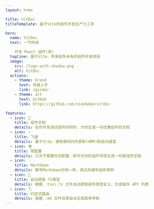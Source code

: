 ```yaml
---
layout: home

title: VitDoc
titleTemplate: 基于Vite的组件开发生产力工具

hero:
  name: VitDoc
  text: 一气呵成

    开发 React 组件(库)
  tagline: 基于Vite，带来前所未有的组件开发体验
  image:
    src: /logo-with-shadow.png
    alt: VitDoc
  actions:
    - theme: brand
      text: 快速上手
      link: /guide/
    - theme: alt
      text: GitHub
      link: https://github.com/xiaobebe/vitdoc

features:
  - icon: 📖
    title: 组件文档
    details: 在你开发调试组件的同时，为你生成一份优雅组件的文档
  - icon: ⚡️
    title: 飞速
    details: 基于Vite，拥有极快的热更新(HMR)和启动速度
  - icon: 🛠️
    title: 零配置
    details: 几乎不需要任何配置，即可为你的组件项目生成一份极佳的文档
  - icon: 💡
    title: Markdown
    details: 像写Markdown文档一样，调试及编写组件用例
  - icon: 🔩
    title: 自动提取 TS类型
    details: 根据 .tsx\.ts 文件自动提取组件类型定义，生成组件 API 列表
  - icon: 🏷
    title: 约定式路由
    details: 根据 .md 文件目录自动生成菜单导航
---
```

